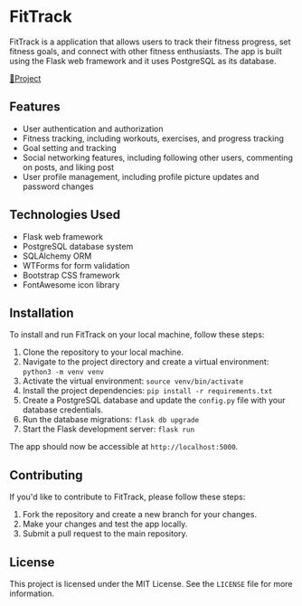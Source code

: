 # FitTrack

FitTrack is a application that allows users to track their fitness progress, set fitness goals, and connect with other fitness enthusiasts. The app is built using the Flask web framework and it uses PostgreSQL as its database.

[🔗Project](https://fittclub.netlify.app/)

## Features


- User authentication and authorization
- Fitness tracking, including workouts, exercises, and progress tracking
- Goal setting and tracking
- Social networking features, including following other users, commenting on posts, and liking post
- User profile management, including profile picture updates and password changes

## Technologies Used

- Flask web framework
- PostgreSQL database system
- SQLAlchemy ORM
- WTForms for form validation
- Bootstrap CSS framework
- FontAwesome icon library 

## Installation

To install and run FitTrack on your local machine, follow these steps:

1. Clone the repository to your local machine.
2. Navigate to the project directory and create a virtual environment: `python3 -m venv venv`
3. Activate the virtual environment: `source venv/bin/activate`
4. Install the project dependencies: `pip install -r requirements.txt`
5. Create a PostgreSQL database and update the `config.py` file with your database credentials.
6. Run the database migrations: `flask db upgrade`
7. Start the Flask development server: `flask run`

The app should now be accessible at `http://localhost:5000`.


## Contributing

If you'd like to contribute to FitTrack, please follow these steps:

1. Fork the repository and create a new branch for your changes.
2. Make your changes and test the app locally.
3. Submit a pull request to the main repository.

## License

This project is licensed under the MIT License. See the `LICENSE` file for more information.
